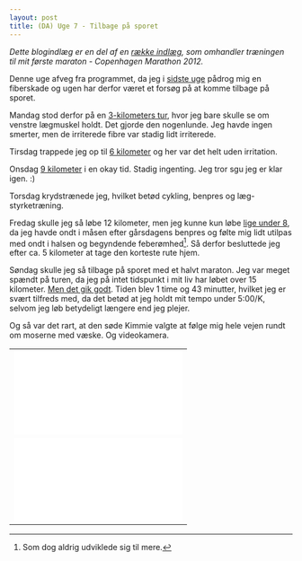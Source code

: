 ```yaml
---
layout: post
title: (DA) Uge 7 - Tilbage på sporet
---
```


*Dette blogindlæg er en del af en [række indlæg](/marathon.html), som omhandler træningen til mit første maraton - Copenhagen Marathon 2012.*

Denne uge afveg fra programmet, da jeg i [sidste uge](http://log.logiskhave.dk/2012/20120311_uge6.html) pådrog mig en fiberskade og ugen har derfor været et forsøg på at komme tilbage på sporet.

Mandag stod derfor på en [3-kilometers tur](http://connect.garmin.com/activity/157214497), hvor jeg bare skulle se om venstre lægmuskel holdt. Det gjorde den nogenlunde. Jeg havde ingen smerter, men de irriterede fibre var stadig lidt irriterede.

Tirsdag trappede jeg op til [6 kilometer](http://connect.garmin.com/activity/157688389) og her var det helt uden irritation.

Onsdag [9 kilometer](http://connect.garmin.com/activity/157884014) i en okay tid. Stadig ingenting. Jeg tror sgu jeg er klar igen. :)

Torsdag krydstrænede jeg, hvilket betød cykling, benpres og læg-styrketræning.

Fredag skulle jeg så løbe 12 kilometer, men jeg kunne kun løbe [lige under 8](http://connect.garmin.com/activity/158398294), da jeg havde ondt i måsen efter gårsdagens benpres og følte mig lidt utilpas med ondt i halsen og begyndende feberømhed[^1]. Så derfor besluttede jeg efter ca. 5 kilometer at tage den korteste rute hjem.

Søndag skulle jeg så tilbage på sporet med et halvt maraton. Jeg var meget spændt på turen, da jeg på intet tidspunkt i mit liv har løbet over 15 kilometer. [Men det gik godt](http://connect.garmin.com/activity/159016246). Tiden blev 1 time og 43 minutter, hvilket jeg er svært tilfreds med, da det betød at jeg holdt mit tempo under 5:00/K, selvom jeg løb betydeligt længere end jeg plejer.

Og så var det rart, at den søde Kimmie valgte at følge mig hele vejen rundt om moserne med væske. Og videokamera.

<table border="0">
  <tr>
    <td><iframe src="//player.vimeo.com/video/78478297" width=“500” height=“889” frameborder="0" webkitallowfullscreen mozallowfullscreen allowfullscreen></iframe></td>
  </tr>
  <tr>
      <td><iframe src="//player.vimeo.com/video/78478298" width=“500" height=“889” frameborder="0" webkitallowfullscreen mozallowfullscreen allowfullscreen></iframe></td>
  </tr>
</table>

[^1]: Som dog aldrig udviklede sig til mere.
